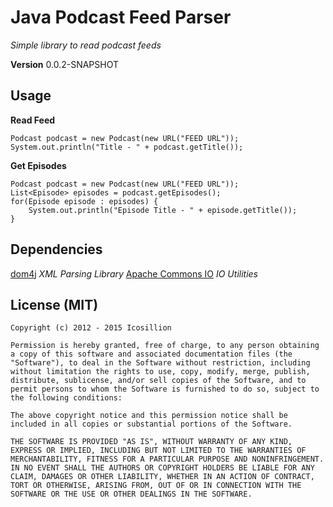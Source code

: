 # Java Podcast Feed Parser
_Simple library to read podcast feeds_

__Version__ 0.0.2-SNAPSHOT

## Usage
__Read Feed__
	
	Podcast podcast = new Podcast(new URL("FEED URL"));
	System.out.println("Title - " + podcast.getTitle());

__Get Episodes__

	Podcast podcast = new Podcast(new URL("FEED URL"));
	List<Episode> episodes = podcast.getEpisodes();
	for(Episode episode : episodes) {
		System.out.println("Episode Title - " + episode.getTitle());
	}

## Dependencies
[dom4j](http://dom4j.sourceforge.net/) _XML Parsing Library_
[Apache Commons IO](https://commons.apache.org/proper/commons-io/) _IO Utilities_

## License (MIT)
	Copyright (c) 2012 - 2015 Icosillion

	Permission is hereby granted, free of charge, to any person obtaining a copy of this software and associated documentation files (the "Software"), to deal in the Software without restriction, including without limitation the rights to use, copy, modify, merge, publish, distribute, sublicense, and/or sell copies of the Software, and to permit persons to whom the Software is furnished to do so, subject to the following conditions:

	The above copyright notice and this permission notice shall be included in all copies or substantial portions of the Software.

	THE SOFTWARE IS PROVIDED "AS IS", WITHOUT WARRANTY OF ANY KIND, EXPRESS OR IMPLIED, INCLUDING BUT NOT LIMITED TO THE WARRANTIES OF MERCHANTABILITY, FITNESS FOR A PARTICULAR PURPOSE AND NONINFRINGEMENT. IN NO EVENT SHALL THE AUTHORS OR COPYRIGHT HOLDERS BE LIABLE FOR ANY CLAIM, DAMAGES OR OTHER LIABILITY, WHETHER IN AN ACTION OF CONTRACT, TORT OR OTHERWISE, ARISING FROM, OUT OF OR IN CONNECTION WITH THE SOFTWARE OR THE USE OR OTHER DEALINGS IN THE SOFTWARE.
